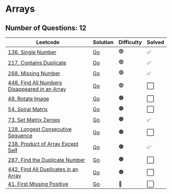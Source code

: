 # Arrays

## **Number of Questions: 12**

| Leetcode  | Solution | Difficulty | Solved |
| --- | --- | --- | --- |
| [136. Single Number](https://leetcode.com/problems/single-number/) | [Go](<../Arrays/136. Single Number.md>) | 🟢 | ✅ |
| [217. Contains Duplicate](https://leetcode.com/problems/contains-duplicate/) | [Go](<../Arrays/217. Contains Duplicate.md>) | 🟢 | ✅ |
| [268. Missing Number](https://leetcode.com/problems/missing-number/) | [Go](<../Arrays/268. Missing Number.md>) | 🟢 | ✅ |
| [448. Find All Numbers Disappeared in an Array](https://leetcode.com/problems/find-all-numbers-disappeared-in-an-array/) | [Go](<../Arrays/448. Find All Numbers Disappeared in an Array.md>) | 🟢 | ⬜  |
| [48. Rotate Image](https://leetcode.com/problems/rotate-image/) | [Go](#rotate-image) | 🟠 | ⬜ |
| [54. Spiral Matrix](https://leetcode.com/problems/spiral-matrix/) | [Go](#spiral-matrix) | 🟠 | ⬜  |
| [73. Set Matrix Zeroes](https://leetcode.com/problems/set-matrix-zeroes/) | [Go](<../Arrays/73. Set Matrix Zeroes.md>) | 🟠 | ✅   |
| [128. Longest Consecutive Sequence](https://leetcode.com/problems/longest-consecutive-sequence/) | [Go](#longest-consecutive-sequence) | 🟠 | ⬜  |
| [238. Product of Array Except Self](https://leetcode.com/problems/product-of-array-except-self/) | [Go](<../Arrays/238. Product of Array Except Self.md>) | 🟠 | ✅ |
| [287. Find the Duplicate Number](https://leetcode.com/problems/find-the-duplicate-number/) | [Go](#find-the-number-duplicate) | 🟠 | ⬜ |
| [442. Find All Duplicates in an Array](https://leetcode.com/problems/find-all-duplicates-in-an-array/) | [Go](#find-all-duplicates-in-an-array) | 🟠 | ⬜  |
| [41. First Missing Positive](https://leetcode.com/problems/first-missing-positive/) | [Go](#first-missing-positive) | 🔴 | ⬜ |